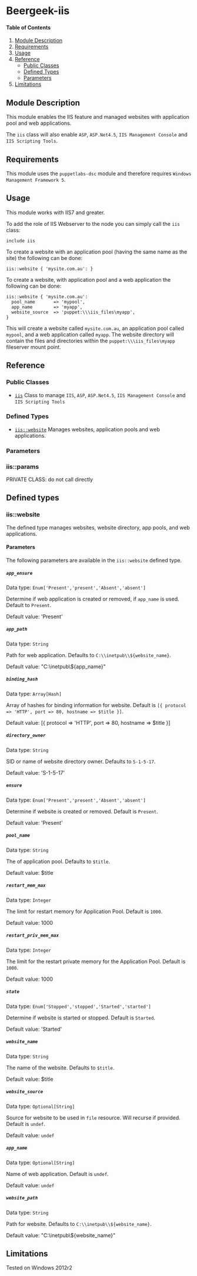 # Beergeek-iis

#### Table of Contents

1. [Module Description](#module-description)
1. [Requirements](#requirements)
1. [Usage](#usage)
1. [Reference](#reference)
    * [Public Classes](#public-classes)
    * [Defined Types](#private-defined-types)
    * [Parameters](#parameters)
1. [Limitations](#limitations)

## Module Description

This module enables the IIS feature and managed websites with application pool and web applications.

The `iis` class will also enable `ASP`, `ASP.Net4.5`, `IIS Management Console` and `IIS Scripting Tools`.

## Requirements

This module uses the `puppetlabs-dsc` module and therefore requires `Windows Management Framework 5`.

## Usage
This module works with IIS7 and greater.

To add the role of IIS Webserver to the node you can simply call the `iis` class:

```puppet
include iis
```
To create a website with an application pool (having the same name as the site) the following can be done:

```puppet
iis::website { 'mysite.com.au': }
```

To create a website, with application pool and a web application the following can be done:

```puppet
iis::website { 'mysite.com.au':
  pool_name       => 'mypool',
  app_name        => 'myapp',
  website_source  => 'puppet:\\\iis_files\myapp',
}
```

This will create a website called `mysite.com.au`, an application pool called `mypool`, and a web application called `myapp`.  The website directory will contain the files and directories within the `puppet:\\\iis_files\myapp` fileserver mount point.

## Reference

### Public Classes
* [`iis`](#iis) Class to manage `IIS`, `ASP`, `ASP.Net4.5`, `IIS Management Console` and `IIS Scripting Tools`

### Defined Types
* [`iis::website`](#iiswebsite) Manages websites, application pools and web applications.

### Parameters
### iis::params

PRIVATE CLASS: do not call directly


## Defined types

### iis::website

The defined type manages websites, website directory, app pools, and web applications.


#### Parameters

The following parameters are available in the `iis::website` defined type.

##### `app_ensure`

Data type: `Enum['Present','present','Absent','absent']`

Determine if web application is created or removed, if `app_name` is used. Default to `Present`.

Default value: 'Present'

##### `app_path`

Data type: `String`

Path for web application. Defaults to `C:\\inetpub\\${website_name}`.

Default value: "C:\\inetpub\\${app_name}"

##### `binding_hash`

Data type: `Array[Hash]`

Array of hashes for binding information for website. Default is `[{ protocol => 'HTTP', port => 80, hostname => $title }]`.

Default value: [{ protocol => 'HTTP', port => 80, hostname => $title }]

##### `directory_owner`

Data type: `String`

SID or name of website directory owner. Defaults to `S-1-5-17`.

Default value: 'S-1-5-17'

##### `ensure`

Data type: `Enum['Present','present','Absent','absent']`

Determine if website is created or removed. Default is `Present`.

Default value: 'Present'

##### `pool_name`

Data type: `String`

The of application pool. Defaults to `$title`.

Default value: $title

##### `restart_mem_max`

Data type: `Integer`

The limit for restart memory for Application Pool. Default is `1000`.

Default value: 1000

##### `restart_priv_mem_max`

Data type: `Integer`

The limit for the restart private memory for the Application Pool. Default is `1000`.

Default value: 1000

##### `state`

Data type: `Enum['Stopped','stopped','Started','started']`

Determine if website is started or stopped. Default is `Started`.

Default value: 'Started'

##### `website_name`

Data type: `String`

The name of the website. Defaults to `$title`.

Default value: $title

##### `website_source`

Data type: `Optional[String]`

Source for website to be used in `file` resource.  Will recurse if provided. Default is `undef`.

Default value: `undef`

##### `app_name`

Data type: `Optional[String]`

Name of web application. Default is `undef`.

Default value: `undef`

##### `website_path`

Data type: `String`

Path for website. Defaults to `C:\\inetpub\\${website_name}`.

Default value: "C:\\inetpub\\${website_name}"

## Limitations

Tested on Windows 2012r2
